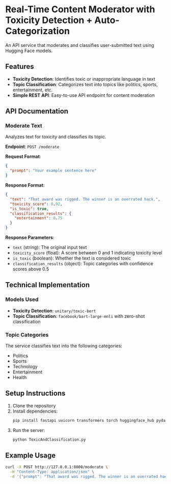 # Real-Time Content Moderator with Toxicity Detection + Auto-Categorization

An API service that moderates and classifies user-submitted text using Hugging Face models.

## Features

- **Toxicity Detection**: Identifies toxic or inappropriate language in text
- **Topic Classification**: Categorizes text into topics like politics, sports, entertainment, etc.
- **Simple REST API**: Easy-to-use API endpoint for content moderation

## API Documentation

### Moderate Text

Analyzes text for toxicity and classifies its topic.

**Endpoint**: `POST /moderate`

**Request Format**:
```json
{
  "prompt": "Your example sentence here"
}
```

**Response Format**:
```json
{
  "text": "That award was rigged. The winner is an overrated hack.",
  "toxicity_score": 0.92,
  "is_toxic": true,
  "classification_results": {
    "entertainment": 0.75
  }
}
```

**Response Parameters**:
- `text` (string): The original input text
- `toxicity_score` (float): A score between 0 and 1 indicating toxicity level
- `is_toxic` (boolean): Whether the text is considered toxic
- `classification_results` (object): Topic categories with confidence scores above 0.5

## Technical Implementation

### Models Used

- **Toxicity Detection**: `unitary/toxic-bert`
- **Topic Classification**: `facebook/bart-large-mnli` with zero-shot classification

### Topic Categories

The service classifies text into the following categories:
- Politics
- Sports
- Technology
- Entertainment
- Health

## Setup Instructions

1. Clone the repository
2. Install dependencies:
   ```bash
   pip install fastapi uvicorn transformers torch huggingface_hub pydantic
   ```
3. Run the server:
   ```bash
   python ToxicAndClassification.py
   ```

## Example Usage

```bash
curl -X POST http://127.0.0.1:8000/moderate \
  -H "Content-Type: application/json" \
  -d '{"prompt": "That award was rigged. The winner is an overrated hack."}'
```